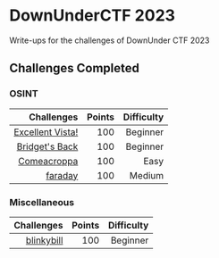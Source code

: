 # DownUnderCTF 2023

Write-ups for the challenges of DownUnder CTF 2023 

## Challenges Completed

 ### OSINT

|    Challenges   | Points | Difficulty |
|----------------:|-------:|-----------:|
| [Excellent Vista!](https://github.com/Reymarie260/DownUnderCTF_2023/tree/10a660a10cb76d495a3e40e3a159882bf9835032/OSINT/Excellent%20Vista!) |     100| Beginner   |
| [Bridget's Back](https://github.com/Reymarie260/DownUnderCTF_2023/tree/10a660a10cb76d495a3e40e3a159882bf9835032/OSINT/Bridget's%20Back)  |     100| Beginner   |
| [Comeacroppa](https://github.com/Reymarie260/DownUnderCTF_2023/tree/10a660a10cb76d495a3e40e3a159882bf9835032/OSINT/Comeacroppa)   |     100| Easy       |
| [faraday](https://github.com/Reymarie260/DownUnderCTF_2023/tree/10a660a10cb76d495a3e40e3a159882bf9835032/OSINT/faraday)        |     100| Medium     |

### Miscellaneous

|    Challenges   | Points | Difficulty |
|----------------:|-------:|-----------:|
| [blinkybill](https://github.com/Reymarie260/DownUnderCTF_2023/blob/10a660a10cb76d495a3e40e3a159882bf9835032/Misc/blinkybill.md)     |     100| Beginner   |


